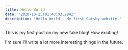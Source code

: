 ```yaml
---
title: Hello World
date: "2020-10-25T01:40:03.284Z"
description: "Hello World - My first Gatsby website."
---
```


This is my first post on my new fake blog! How exciting!

I'm sure I'll write a lot more interesting things in the future.